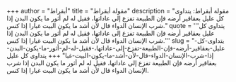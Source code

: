 +++
author = "أبقراط"
title = "مقولة أبقراط"
description = "مقولة أبقراط: يتداوى كل عليل بعقاقير أرضه فإن الطبيعة تفزع إلى عاداتها، فقيل له لم أثور ما يكون البدن إذا شرب الإنسان الدواء قال لأن أشد ما يكون البيت غبارا إذا كنس."
quote = '''يتداوى كل عليل بعقاقير أرضه فإن الطبيعة تفزع إلى عاداتها، فقيل له لم أثور ما يكون البدن إذا شرب الإنسان الدواء قال لأن أشد ما يكون البيت غبارا إذا كنس.'''
slug = "يتداوى-كل-عليل-بعقاقير-أرضه-فإن-الطبيعة-تفزع-إلى-عاداتها،-فقيل-له-لم-أثور-ما-يكون-البدن-إذا-شرب-الإنسان-الدواء-قال-لأن-أشد-ما-يكون-البيت-غبا"
+++
يتداوى كل عليل بعقاقير أرضه فإن الطبيعة تفزع إلى عاداتها، فقيل له لم أثور ما يكون البدن إذا شرب الإنسان الدواء قال لأن أشد ما يكون البيت غبارا إذا كنس.
